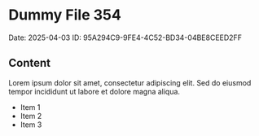# Dummy File 354

Date: 2025-04-03
ID: 95A294C9-9FE4-4C52-BD34-04BE8CEED2FF

## Content

Lorem ipsum dolor sit amet, consectetur adipiscing elit.
Sed do eiusmod tempor incididunt ut labore et dolore magna aliqua.

* Item 1
* Item 2
* Item 3

